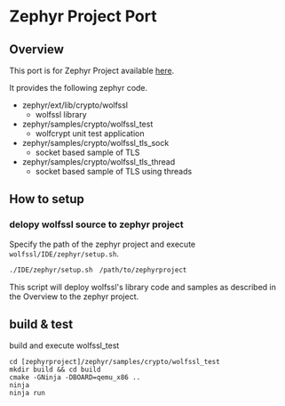 Zephyr Project Port
===================

## Overview

This port is for Zephyr Project available [here](https://www.zephyrproject.org/).

It provides the following zephyr code.

- zephyr/ext/lib/crypto/wolfssl
    - wolfssl library
- zephyr/samples/crypto/wolfssl_test
    - wolfcrypt unit test application
- zephyr/samples/crypto/wolfssl_tls_sock
    - socket based sample of TLS
- zephyr/samples/crypto/wolfssl_tls_thread
    - socket based sample of TLS using threads

## How to setup

### delopy wolfssl source to zephyr project
Specify the path of the zephyr project and execute  `wolfssl/IDE/zephyr/setup.sh`.

```bash
./IDE/zephyr/setup.sh　/path/to/zephyrproject
```

This script will deploy wolfssl's library code and samples as described in the Overview to the zephyr project.

## build & test

build and execute wolfssl_test

```
cd [zephyrproject]/zephyr/samples/crypto/wolfssl_test
mkdir build && cd build
cmake -GNinja -DBOARD=qemu_x86 ..
ninja
ninja run
```

